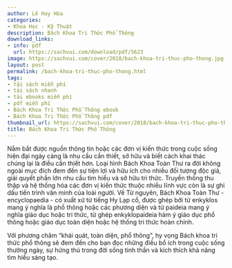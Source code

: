 ```yaml
---
author: Lê Huy Hòa
categories:
- Khoa Học - Kỹ Thuật
description: Bách Khoa Tri Thức Phổ Thông
download_links:
- info: pdf
  url: https://sachvui.com/download/pdf/5623
image: https://sachvui.com/cover/2018/bach-khoa-tri-thuc-pho-thong.jpg
layout: post
permalink: /bach-khoa-tri-thuc-pho-thong.html
tags:
- tải sách miễn phí
- tải sách nhanh
- tải ebooks miễn phí
- pdf miễn phí
- Bách Khoa Tri Thức Phổ Thông ebook
- Bách Khoa Tri Thức Phổ Thông pdf
thumbnail_url: https://sachvui.com/cover/2018/bach-khoa-tri-thuc-pho-thong.jpg
title: Bách Khoa Tri Thức Phổ Thông
---
```


 <div class="item-desc text-justify"> <p>Nắm bắt được nguồn thông tin hoặc các đơn vị kiến thức trong cuộc sống hiện đại ngày càng là nhu cầu cần thiết, sở hữu và biết cách khai thác chúng lại là điều cần thiết hơn. Loại hình Bách Khoa Toàn Thư ra đời không ngoài mục đích đem đến sự tiện lợi và hữu ích cho nhiều đối tượng độc giả, giải quyết phần lớn nhu cầu tìm hiểu và sở hữu tri thức. Truyền thống thu thập và hệ thống hóa các đơn vị kiến thức thuộc nhiều lĩnh vực còn là sự ghi dấu tiến trình văn minh của loài người. Về Từ nguyên, Bách Khoa Toàn Thư -encyclopaedia - có xuất xứ từ tiếng Hy Lạp cổ, được ghép bởi từ enkyklos mang ý nghĩa là phổ thông hoặc các phương diện và từ paideia mang ý nghĩa giáo dục hoặc tri thức, từ ghép enkyklopaideia hàm ý giáo dục phổ thông hoặc giáo dục toàn diện hoặc hệ thống tri thức hoàn chỉnh.</p><p>Với phương châm “khái quát, toàn diện, phổ thông”, hy vọng Bách khoa tri thức phổ thông sẽ đem đến cho bạn đọc những điều bổ ích trong cuộc sống thường ngày, sự hứng thú trong đời sống tinh thần và kích thích khả năng tìm hiểu sáng tạo.</p> </div>